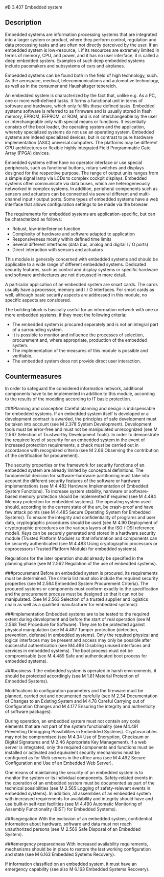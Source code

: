 #B 3.407 Embedded system
## Description 
Embedded systems are information processing systems that are integrated into a larger system or product, where they perform control, regulation and data processing tasks and are often not directly perceived by the user. If an embedded system is low-resource, i. if its resources are extremely limited in terms of memory, CPU, and power, and it has no user interface, it is called a deep embedded system. Examples of such deep embedded systems include pacemakers and subsystems of cars and airplanes.

Embedded systems can be found both in the field of high technology, such. As the aerospace, medical, telecommunications and automotive technology, as well as in the consumer and Haushaltsger tebereich.

An embedded system is characterized by the fact that, unlike e.g. As a PC, one or more well-defined tasks. It forms a functional unit in terms of software and hardware, which only fulfills these defined tasks. Embedded systems software is referred to as firmware and is usually stored in flash memory, EPROM, EEPROM, or ROM, and is not interchangeable by the user or interchangeable only with special means or functions. It essentially consists of the boot loader, the operating system and the application, whereby specialized systems do not use an operating system. Embedded systems are indeed specialized devices, but in contrast to pure hardware implementation (ASIC) universal computers. The platforms may be different CPU architectures or flexible highly integrated Field Programmable Gate Array (FPGA) devices.

Embedded systems either have no operator interface or use special peripherals, such as functional buttons, rotary switches and displays designed for the respective purpose. The range of output units ranges from a simple signal lamp via LCDs to complex cockpit displays. Embedded systems often communicate via data buses, which are heterogeneously networked in complex systems. In addition, peripheral components such as sensors and actuators can be connected via several different and multi-channel input / output ports. Some types of embedded systems have a web interface that allows configuration settings to be made via the browser.

The requirements for embedded systems are application-specific, but can be characterized as follows:

* Robust, low-interference function
* Complexity of hardware and software adapted to application
* Responsiveness mostly within defined time limits
* Several different interfaces (data bus, analog and digital I / O ports)
* Direct interaction with sensors and actuators


This module is generally concerned with embedded systems and should be applicable to a wide range of different embedded systems. Dedicated security features, such as control and display systems or specific hardware and software architectures are not discussed in more detail.

A particular application of an embedded system are smart cards. The cards usually have a processor, memory and I / O interfaces. For smart cards as well, although basic security aspects are addressed in this module, no specific aspects are considered.

The building block is basically useful for an information network with one or more embedded systems, if they meet the following criteria:

* The embedded system is procured separately and is not an integral part of a surrounding system.
* It is possible to monitor and influence the processes of selection, procurement and, where appropriate, production of the embedded system.
* The implementation of the measures of this module is possible and verifiable.
* The embedded system does not provide direct user interaction.




## Countermeasures 
In order to safeguard the considered information network, additional components have to be implemented in addition to this module, according to the results of the modeling according to IT basic protection.



###Planning and conception
Careful planning and design is indispensable for embedded systems. If an embedded system itself is developed or a development contract is awarded, the principles of safe development must be taken into account (see M 2.378 System Development). Development tools must be error-free and must not be manipulated unrecognized (see M 2.567 Selection of Trustworthy Development Tools). In order to demonstrate the required level of security for an embedded system in the event of increased protection requirements, a check must be carried out in accordance with recognized criteria (see M 2.66 Observing the contribution of the certification for procurement).

The security properties or the framework for security functions of an embedded system are already limited by conceptual definitions. The fundamental decision for software-hardware partitioning must take into account the different security features of the software or hardware implementations (see M 4.482 Hardware Implementation of Embedded System Functions). To increase system stability, hardware or software-based memory protection should be implemented if required (see M 4.484 Memory protection for embedded systems). The operating system used should, according to the current state of the art, be crash-proof and have few attack points (see M 4.485 Secure Operating System for Embedded Systems). To ensure the integrity and confidentiality of programs and user data, cryptographic procedures should be used (see M 4.90 Deployment of cryptographic procedures on the various layers of the ISO / OSI reference model). Keys can be securely generated and stored in a hardware security module (Trusted Platform Module) so that information and components can be securely authenticated (see M 4.483 Using cryptographic processors or coprocessors (Trusted Platform Module) for embedded systems).

Regulations for the later operation should already be specified in the planning phase (see M 2.562 Regulation of the use of embedded systems).



###procurement
Before an embedded system is procured, its requirements must be determined. The criteria list must also include the required security properties (see M 2.564 Embedded System Procurement Criteria). The procured systems or components must conform exactly to the specification and the procurement process must be designed so that it can not be manipulated. (See M 2.563 Selection of a trusted supplier and logistics chain as well as a qualified manufacturer for embedded systems).



###implementation
Embedded systems are to be tested to the required extent during development and before the start of real operation (see M 2.568 Test Procedure for Software). They are to be protected against physical manipulation (see M 4.487 Tamper protection (detection, prevention, defense) in embedded systems). Only the required physical and logical interfaces may be present and access may only be possible after successful authentication (see M4.488 Disabling unused interfaces and services in embedded systems). The boot process must not be compromisable (see M 4.489 Safe and authenticated boot process for embedded systems).



###business
If the embedded system is operated in harsh environments, it should be protected accordingly (see M 1.81 Material Protection of Embedded Systems).

Modifications to configuration parameters and the firmware must be planned, carried out and documented carefully (see M 2.34 Documentation of Changes to an Existing System and M 4.78 Careful Carrying out of Configuration Changes and M 4.177 Ensuring the integrity and authenticity of software packages).

During operation, an embedded system must not contain any code elements that are not part of the system functionality (see M4.491 Preventing Debugging Possibilities in Embedded Systems). Cryptovariables may not be compromised (see M 4.34 Use of Encryption, Checksum or Digital Signatures and M 2.46 Appropriate Key Management). If a web server is integrated, only the required components and functions must be installed or activated and equivalent security mechanisms must be configured as for Web servers in the office area (see M 4.492 Secure Configuration and Use of an Embedded Web Server).

One means of maintaining the security of an embedded system is to monitor the system or its individual components. Safety-related events in the operation of an embedded system must be documented as part of the technical possibilities (see M 2.565 Logging of safety-relevant events in embedded systems). In addition, all assemblies of an embedded system with increased requirements for availability and integrity should have and use built-in self-test facilities (see M 4.490 Automatic Monitoring of Assembly Functionality (BIST) for Embedded Systems).



###segregation
With the exclusion of an embedded system, confidential information about hardware, software and data must not reach unauthorized persons (see M 2.566 Safe Disposal of an Embedded System).



###emergency preparedness
With increased availability requirements, mechanisms should be in place to restore the last working configuration and state (see M 6.163 Embedded Systems Recovery).

If information classified on an embedded system, it must have an emergency capability (see also M 6.163 Embedded Systems Recovery).



